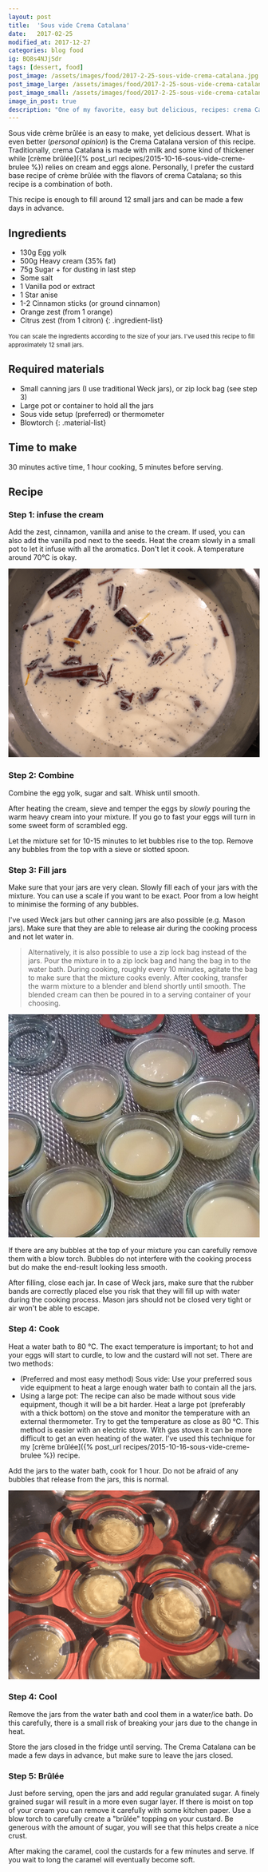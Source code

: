 ```yaml
---
layout: post
title:  'Sous vide Crema Catalana'
date:   2017-02-25
modified_at: 2017-12-27
categories: blog food
ig: BQ8s4NJjSdr
tags: [dessert, food]
post_image: /assets/images/food/2017-2-25-sous-vide-crema-catalana.jpg
post_image_large: /assets/images/food/2017-2-25-sous-vide-crema-catalana_large.jpg
post_image_small: /assets/images/food/2017-2-25-sous-vide-crema-catalana_thumbnail.jpg
image_in_post: true
description: "One of my favorite, easy but delicious, recipes: crema Catalana. The great texture of a crème brûlée with the added flavors of cinnamon and citrus."
---
```


Sous vide crème brûlée is an easy to make, yet delicious dessert. What is even better (*personal opinion*) is the Crema Catalana version of this recipe. Traditionally, crema Catalana is made with milk and some kind of thickener while [crème brûlée]({% post_url recipes/2015-10-16-sous-vide-creme-brulee %}) relies on cream and eggs alone. Personally, I prefer the custard base recipe of crème brûlée with the flavors of crema Catalana; so this recipe is a combination of both.

This recipe is enough to fill around 12 small jars and can be made a few days in advance.

## Ingredients

- 130g Egg yolk
- 500g Heavy cream (35% fat)
- 75g Sugar + for dusting in last step
- Some salt
- 1 Vanilla pod or extract
- 1 Star anise
- 1-2 Cinnamon sticks (or ground cinnamon)
- Orange zest (from 1 orange)
- Citrus zest (from 1 citron)
{: .ingredient-list}

<small>You can scale the ingredients according to the size of your jars. I've used this recipe to fill approximately 12 small jars.</small>

## Required materials

- Small canning jars (I use traditional Weck jars), or zip lock bag (see step 3)
- Large pot or container to hold all the jars
- Sous vide setup (preferred) or thermometer
- Blowtorch
{: .material-list}

## Time to make

30 minutes active time, 1 hour cooking, 5 minutes before serving.

## Recipe

### Step 1: infuse the cream

Add the zest, cinnamon, vanilla and anise to the cream. If used, you can also add the vanilla pod next to the seeds. Heat the cream slowly in a small pot to let it infuse with all the aromatics. Don't let it cook. A temperature around 70&deg;C is okay.

![Infuse the cream using the aromatics to create the typical flavour of a Crema Catalana.](/assets/images/recipes/cream-infuse.png)

### Step 2: Combine

Combine the egg yolk, sugar and salt. Whisk until smooth.

After heating the cream, sieve and temper the eggs by *slowly* pouring the warm heavy cream into your mixture. If you go to fast your eggs will turn in some sweet form of scrambled egg.

Let the mixture set for 10-15 minutes to let bubbles rise to the top. Remove any bubbles from the top with a sieve or slotted spoon.

### Step 3: Fill jars

Make sure that your jars are very clean. Slowly fill each of your jars with the mixture. You can use a scale if you want to be exact. Poor from a low height to minimise the forming of any bubbles.

I've used Weck jars but other canning jars are also possible (e.g. Mason jars). Make sure that they are able to release air during the cooking process and not let water in.

> Alternatively, it is also possible to use a zip lock bag instead of the jars. Pour the mixture in to a zip lock bag and hang the bag in to the water bath. During cooking, roughly every 10 minutes, agitate the bag to make sure that the mixture cooks evenly. After cooking, transfer the warm mixture to a blender and blend shortly until smooth. The blended cream can then be poured in to a serving container of your choosing.

![Fill each jar with an equal amount and make sure not to fill them completely.](/assets/images/recipes/brulee-filled.jpg)

If there are any bubbles at the top of your mixture you can carefully remove them with a blow torch. Bubbles do not interfere with the cooking process but do make the end-result looking less smooth.

After filling, close each jar. In case of Weck jars, make sure that the rubber bands are correctly placed else you risk that they will fill up with water during the cooking process. Mason jars should not be closed very tight or air won't be able to escape.

### Step 4: Cook

Heat a water bath to 80 &deg;C. The exact temperature is important; to hot and your eggs will start to curdle, to low and the custard will not set. There are two methods:

- (Preferred and most easy method) Sous vide: Use your preferred sous vide equipment to heat a large enough water bath to contain all the jars.
- Using a large pot: The recipe can also be made without sous vide equipment, though it will be a bit harder. Heat a large pot (preferably with a thick bottom) on the stove and monitor the temperature with an external thermometer. Try to get the temperature as close as 80 &deg;C. This method is easier with an electric stove. With gas stoves it can be more difficult to get an even heating of the water. I've used this technique for my [crème brûlée]({% post_url recipes/2015-10-16-sous-vide-creme-brulee %}) recipe.

Add the jars to the water bath, cook for 1 hour. Do not be afraid of any bubbles that release from the jars, this is normal.

![Cook the jars in a water bath for 1 hour.](/assets/images/recipes/crema-catalana-bath.png)

### Step 4: Cool

Remove the jars from the water bath and cool them in a water/ice bath. Do this carefully, there is a small risk of breaking your jars due to the change in heat.

Store the jars closed in the fridge until serving. The Crema Catalana can be made a few days in advance, but make sure to leave the jars closed.

### Step 5: Brûlée

Just before serving, open the jars and add regular granulated sugar. A finely grained sugar will result in a more even sugar layer. If there is moist on top of your cream you can remove it carefully with some kitchen paper. Use a blow torch to carefully create a "brûlée" topping on your custard. Be generous with the amount of sugar, you will see that this helps create a nice crust.

After making the caramel, cool the custards for a few minutes and serve. If you wait to long the caramel will eventually become soft.
